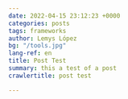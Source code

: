 ```yaml
---
date: 2022-04-15 23:12:23 +0000
categories: posts
tags: frameworks
author: Lemys López
bg: "/tools.jpg"
lang-ref: en
title: Post Test
summary: this a test of a post
crawlertitle: post test

---
```

